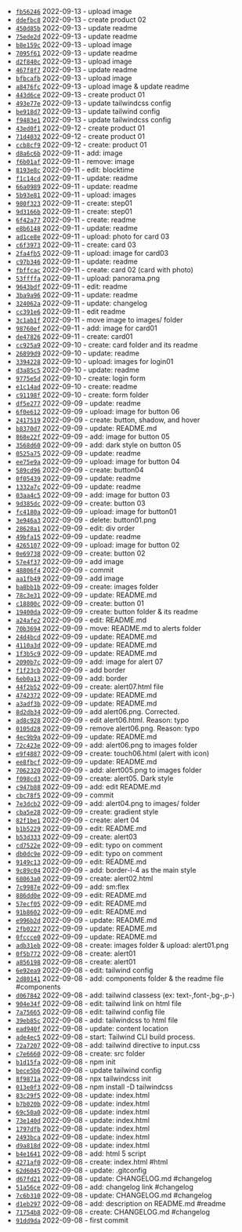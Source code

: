 *  [`fb56246`](https://github.com/dotdwebo/learn-tailwindcss/commit/fb56246) 2022-09-13 - upload image
*  [`ddefbc8`](https://github.com/dotdwebo/learn-tailwindcss/commit/ddefbc8) 2022-09-13 - create product 02
*  [`450d85b`](https://github.com/dotdwebo/learn-tailwindcss/commit/450d85b) 2022-09-13 - update readme
*  [`75ede2d`](https://github.com/dotdwebo/learn-tailwindcss/commit/75ede2d) 2022-09-13 - update readme
*  [`b8e159c`](https://github.com/dotdwebo/learn-tailwindcss/commit/b8e159c) 2022-09-13 - upload image
*  [`7095f61`](https://github.com/dotdwebo/learn-tailwindcss/commit/7095f61) 2022-09-13 - update readme
*  [`d2f840c`](https://github.com/dotdwebo/learn-tailwindcss/commit/d2f840c) 2022-09-13 - upload image
*  [`467f8f7`](https://github.com/dotdwebo/learn-tailwindcss/commit/467f8f7) 2022-09-13 - update readme
*  [`bfbcafb`](https://github.com/dotdwebo/learn-tailwindcss/commit/bfbcafb) 2022-09-13 - upload image
*  [`a8476fc`](https://github.com/dotdwebo/learn-tailwindcss/commit/a8476fc) 2022-09-13 - upload image & update readme
*  [`443d6ce`](https://github.com/dotdwebo/learn-tailwindcss/commit/443d6ce) 2022-09-13 - create product 01
*  [`493e77e`](https://github.com/dotdwebo/learn-tailwindcss/commit/493e77e) 2022-09-13 - update tailwindcss config
*  [`be918d7`](https://github.com/dotdwebo/learn-tailwindcss/commit/be918d7) 2022-09-13 - update tailwind config
*  [`f9483e1`](https://github.com/dotdwebo/learn-tailwindcss/commit/f9483e1) 2022-09-13 - update tailwindcss config
*  [`43ed0f1`](https://github.com/dotdwebo/learn-tailwindcss/commit/43ed0f1) 2022-09-12 - create product 01
*  [`71d4032`](https://github.com/dotdwebo/learn-tailwindcss/commit/71d4032) 2022-09-12 - create product 01
*  [`ccb8cf9`](https://github.com/dotdwebo/learn-tailwindcss/commit/ccb8cf9) 2022-09-12 - create: product 01
*  [`d8a6c6b`](https://github.com/dotdwebo/learn-tailwindcss/commit/d8a6c6b) 2022-09-11 - add: image
*  [`f6b01af`](https://github.com/dotdwebo/learn-tailwindcss/commit/f6b01af) 2022-09-11 - remove: image
*  [`8193e8c`](https://github.com/dotdwebo/learn-tailwindcss/commit/8193e8c) 2022-09-11 - edit: blocktime
*  [`f1c14cd`](https://github.com/dotdwebo/learn-tailwindcss/commit/f1c14cd) 2022-09-11 - update: readme
*  [`66a0989`](https://github.com/dotdwebo/learn-tailwindcss/commit/66a0989) 2022-09-11 - update: readme
*  [`5b93e81`](https://github.com/dotdwebo/learn-tailwindcss/commit/5b93e81) 2022-09-11 - upload: images
*  [`980f323`](https://github.com/dotdwebo/learn-tailwindcss/commit/980f323) 2022-09-11 - create: step01
*  [`9d3166b`](https://github.com/dotdwebo/learn-tailwindcss/commit/9d3166b) 2022-09-11 - create: step01
*  [`6f42a77`](https://github.com/dotdwebo/learn-tailwindcss/commit/6f42a77) 2022-09-11 - create: readme
*  [`e8b6148`](https://github.com/dotdwebo/learn-tailwindcss/commit/e8b6148) 2022-09-11 - update: readme
*  [`ad1ce8e`](https://github.com/dotdwebo/learn-tailwindcss/commit/ad1ce8e) 2022-09-11 - upload: photo for card 03
*  [`c6f3973`](https://github.com/dotdwebo/learn-tailwindcss/commit/c6f3973) 2022-09-11 - create: card 03
*  [`2fa4fb5`](https://github.com/dotdwebo/learn-tailwindcss/commit/2fa4fb5) 2022-09-11 - upload: image for card03
*  [`c97b346`](https://github.com/dotdwebo/learn-tailwindcss/commit/c97b346) 2022-09-11 - update: readme
*  [`fbffcac`](https://github.com/dotdwebo/learn-tailwindcss/commit/fbffcac) 2022-09-11 - create: card 02 (card with photo)
*  [`53ffffa`](https://github.com/dotdwebo/learn-tailwindcss/commit/53ffffa) 2022-09-11 - upload: panorama.png
*  [`9643bdf`](https://github.com/dotdwebo/learn-tailwindcss/commit/9643bdf) 2022-09-11 - edit: readme
*  [`3ba9a96`](https://github.com/dotdwebo/learn-tailwindcss/commit/3ba9a96) 2022-09-11 - update: readme
*  [`324062a`](https://github.com/dotdwebo/learn-tailwindcss/commit/324062a) 2022-09-11 - update: changelog
*  [`cc391e6`](https://github.com/dotdwebo/learn-tailwindcss/commit/cc391e6) 2022-09-11 - edit readme
*  [`3c1ab1f`](https://github.com/dotdwebo/learn-tailwindcss/commit/3c1ab1f) 2022-09-11 - move image to images/ folder
*  [`98760ef`](https://github.com/dotdwebo/learn-tailwindcss/commit/98760ef) 2022-09-11 - add: image for card01
*  [`de47826`](https://github.com/dotdwebo/learn-tailwindcss/commit/de47826) 2022-09-11 - create: card01
*  [`cc925a9`](https://github.com/dotdwebo/learn-tailwindcss/commit/cc925a9) 2022-09-10 - create: card folder and its readme
*  [`26899d9`](https://github.com/dotdwebo/learn-tailwindcss/commit/26899d9) 2022-09-10 - update: readme
*  [`3394228`](https://github.com/dotdwebo/learn-tailwindcss/commit/3394228) 2022-09-10 - upload: images for login01
*  [`d3a85c5`](https://github.com/dotdwebo/learn-tailwindcss/commit/d3a85c5) 2022-09-10 - update: readme
*  [`9775e5d`](https://github.com/dotdwebo/learn-tailwindcss/commit/9775e5d) 2022-09-10 - create: login form
*  [`e1c14ad`](https://github.com/dotdwebo/learn-tailwindcss/commit/e1c14ad) 2022-09-10 - create: readme
*  [`c91198f`](https://github.com/dotdwebo/learn-tailwindcss/commit/c91198f) 2022-09-10 - create: form folder
*  [`df5e277`](https://github.com/dotdwebo/learn-tailwindcss/commit/df5e277) 2022-09-09 - update: readme
*  [`6f0e612`](https://github.com/dotdwebo/learn-tailwindcss/commit/6f0e612) 2022-09-09 - upload: image for button 06
*  [`2417519`](https://github.com/dotdwebo/learn-tailwindcss/commit/2417519) 2022-09-09 - create: button, shadow, and hover
*  [`b8370d7`](https://github.com/dotdwebo/learn-tailwindcss/commit/b8370d7) 2022-09-09 - update: README.md
*  [`868e22f`](https://github.com/dotdwebo/learn-tailwindcss/commit/868e22f) 2022-09-09 - add: image for button 05
*  [`3568d60`](https://github.com/dotdwebo/learn-tailwindcss/commit/3568d60) 2022-09-09 - add: dark style on button 05
*  [`0525a75`](https://github.com/dotdwebo/learn-tailwindcss/commit/0525a75) 2022-09-09 - update: readme
*  [`ee75e9a`](https://github.com/dotdwebo/learn-tailwindcss/commit/ee75e9a) 2022-09-09 - upload: image for button 04
*  [`589cd96`](https://github.com/dotdwebo/learn-tailwindcss/commit/589cd96) 2022-09-09 - create: button04
*  [`0f05439`](https://github.com/dotdwebo/learn-tailwindcss/commit/0f05439) 2022-09-09 - update: readme
*  [`1332a7c`](https://github.com/dotdwebo/learn-tailwindcss/commit/1332a7c) 2022-09-09 - update: readme
*  [`03aa4c5`](https://github.com/dotdwebo/learn-tailwindcss/commit/03aa4c5) 2022-09-09 - add: image for button 03
*  [`9d385dc`](https://github.com/dotdwebo/learn-tailwindcss/commit/9d385dc) 2022-09-09 - create: button 03
*  [`fc4180a`](https://github.com/dotdwebo/learn-tailwindcss/commit/fc4180a) 2022-09-09 - upload: image for button01
*  [`3e946a3`](https://github.com/dotdwebo/learn-tailwindcss/commit/3e946a3) 2022-09-09 - delete: button01.png
*  [`28628a1`](https://github.com/dotdwebo/learn-tailwindcss/commit/28628a1) 2022-09-09 - edit: div order
*  [`49bfa15`](https://github.com/dotdwebo/learn-tailwindcss/commit/49bfa15) 2022-09-09 - update: readme
*  [`4265107`](https://github.com/dotdwebo/learn-tailwindcss/commit/4265107) 2022-09-09 - upload: image for button 02
*  [`0e69738`](https://github.com/dotdwebo/learn-tailwindcss/commit/0e69738) 2022-09-09 - create: button 02
*  [`57e4f37`](https://github.com/dotdwebo/learn-tailwindcss/commit/57e4f37) 2022-09-09 - add image
*  [`48806f4`](https://github.com/dotdwebo/learn-tailwindcss/commit/48806f4) 2022-09-09 - commit
*  [`aa1fb49`](https://github.com/dotdwebo/learn-tailwindcss/commit/aa1fb49) 2022-09-09 - add image
*  [`ba8bb1b`](https://github.com/dotdwebo/learn-tailwindcss/commit/ba8bb1b) 2022-09-09 - create: images folder
*  [`78c3e31`](https://github.com/dotdwebo/learn-tailwindcss/commit/78c3e31) 2022-09-09 - update: README.md
*  [`c18800c`](https://github.com/dotdwebo/learn-tailwindcss/commit/c18800c) 2022-09-09 - create: button 01
*  [`19400da`](https://github.com/dotdwebo/learn-tailwindcss/commit/19400da) 2022-09-09 - create: button folder & its readme
*  [`a24afe2`](https://github.com/dotdwebo/learn-tailwindcss/commit/a24afe2) 2022-09-09 - edit: README.md
*  [`70b3694`](https://github.com/dotdwebo/learn-tailwindcss/commit/70b3694) 2022-09-09 - move: README.md to alerts folder
*  [`24d4bcd`](https://github.com/dotdwebo/learn-tailwindcss/commit/24d4bcd) 2022-09-09 - update: README.md
*  [`4110a3d`](https://github.com/dotdwebo/learn-tailwindcss/commit/4110a3d) 2022-09-09 - update: README.md
*  [`1f3b5c9`](https://github.com/dotdwebo/learn-tailwindcss/commit/1f3b5c9) 2022-09-09 - update: README.md
*  [`2090b7c`](https://github.com/dotdwebo/learn-tailwindcss/commit/2090b7c) 2022-09-09 - add: image for alert 07
*  [`f1f23cb`](https://github.com/dotdwebo/learn-tailwindcss/commit/f1f23cb) 2022-09-09 - add border
*  [`6eb0a13`](https://github.com/dotdwebo/learn-tailwindcss/commit/6eb0a13) 2022-09-09 - add: border
*  [`44f2b52`](https://github.com/dotdwebo/learn-tailwindcss/commit/44f2b52) 2022-09-09 - create: alert07.html file
*  [`4742372`](https://github.com/dotdwebo/learn-tailwindcss/commit/4742372) 2022-09-09 - update: README.md
*  [`a3adf3b`](https://github.com/dotdwebo/learn-tailwindcss/commit/a3adf3b) 2022-09-09 - update: README.md
*  [`8d2db34`](https://github.com/dotdwebo/learn-tailwindcss/commit/8d2db34) 2022-09-09 - add alert06.png. Corrected.
*  [`ad8c928`](https://github.com/dotdwebo/learn-tailwindcss/commit/ad8c928) 2022-09-09 - edit alert06.html. Reason: typo
*  [`0105d28`](https://github.com/dotdwebo/learn-tailwindcss/commit/0105d28) 2022-09-09 - remove alert06.png. Reason: typo
*  [`4ec9b9a`](https://github.com/dotdwebo/learn-tailwindcss/commit/4ec9b9a) 2022-09-09 - update: README.md
*  [`72c423e`](https://github.com/dotdwebo/learn-tailwindcss/commit/72c423e) 2022-09-09 - add: alert06.png to images folder
*  [`e9f4887`](https://github.com/dotdwebo/learn-tailwindcss/commit/e9f4887) 2022-09-09 - create: touch06.html (alert with icon)
*  [`ee8fbcf`](https://github.com/dotdwebo/learn-tailwindcss/commit/ee8fbcf) 2022-09-09 - update: README.md
*  [`7062320`](https://github.com/dotdwebo/learn-tailwindcss/commit/7062320) 2022-09-09 - add: alert005.png to images folder
*  [`f098cd3`](https://github.com/dotdwebo/learn-tailwindcss/commit/f098cd3) 2022-09-09 - create: alert05. Dark style
*  [`c947b88`](https://github.com/dotdwebo/learn-tailwindcss/commit/c947b88) 2022-09-09 - add: edit README.md
*  [`cbc78f5`](https://github.com/dotdwebo/learn-tailwindcss/commit/cbc78f5) 2022-09-09 - commit
*  [`7e3dcb2`](https://github.com/dotdwebo/learn-tailwindcss/commit/7e3dcb2) 2022-09-09 - add: alert04.png to images/ folder
*  [`cba5e28`](https://github.com/dotdwebo/learn-tailwindcss/commit/cba5e28) 2022-09-09 - create: gradient style
*  [`82f1be1`](https://github.com/dotdwebo/learn-tailwindcss/commit/82f1be1) 2022-09-09 - create: alert 04
*  [`b1b5229`](https://github.com/dotdwebo/learn-tailwindcss/commit/b1b5229) 2022-09-09 - edit: README.md
*  [`b53d333`](https://github.com/dotdwebo/learn-tailwindcss/commit/b53d333) 2022-09-09 - create: alert03
*  [`cd7522e`](https://github.com/dotdwebo/learn-tailwindcss/commit/cd7522e) 2022-09-09 - edit: typo on comment
*  [`db0dc9e`](https://github.com/dotdwebo/learn-tailwindcss/commit/db0dc9e) 2022-09-09 - edit: typo on comment
*  [`9149c13`](https://github.com/dotdwebo/learn-tailwindcss/commit/9149c13) 2022-09-09 - edit: README.md
*  [`9c89c04`](https://github.com/dotdwebo/learn-tailwindcss/commit/9c89c04) 2022-09-09 - add: border-l-4 as the main style
*  [`68063a0`](https://github.com/dotdwebo/learn-tailwindcss/commit/68063a0) 2022-09-09 - create: alert02.html
*  [`7c9987e`](https://github.com/dotdwebo/learn-tailwindcss/commit/7c9987e) 2022-09-09 - add: sm:flex
*  [`886dd0e`](https://github.com/dotdwebo/learn-tailwindcss/commit/886dd0e) 2022-09-09 - edit: README.md
*  [`57ecf05`](https://github.com/dotdwebo/learn-tailwindcss/commit/57ecf05) 2022-09-09 - edit: README.md
*  [`91b8602`](https://github.com/dotdwebo/learn-tailwindcss/commit/91b8602) 2022-09-09 - edit: README.md
*  [`e996b2d`](https://github.com/dotdwebo/learn-tailwindcss/commit/e996b2d) 2022-09-09 - update: README.md
*  [`2fb0227`](https://github.com/dotdwebo/learn-tailwindcss/commit/2fb0227) 2022-09-09 - update: README.md
*  [`0fccce0`](https://github.com/dotdwebo/learn-tailwindcss/commit/0fccce0) 2022-09-09 - update: README.md
*  [`adb31eb`](https://github.com/dotdwebo/learn-tailwindcss/commit/adb31eb) 2022-09-08 - create: images folder & upload: alert01.png
*  [`0f5b772`](https://github.com/dotdwebo/learn-tailwindcss/commit/0f5b772) 2022-09-08 - create: alert01
*  [`a856198`](https://github.com/dotdwebo/learn-tailwindcss/commit/a856198) 2022-09-08 - create: alert01
*  [`6e92ea9`](https://github.com/dotdwebo/learn-tailwindcss/commit/6e92ea9) 2022-09-08 - edit: tailwind config
*  [`2d80141`](https://github.com/dotdwebo/learn-tailwindcss/commit/2d80141) 2022-09-08 - add: components folder & the readme file #components
*  [`d067842`](https://github.com/dotdwebo/learn-tailwindcss/commit/d067842) 2022-09-08 - add: tailwind classess (ex: text-,font-,bg-,p-)
*  [`904e34f`](https://github.com/dotdwebo/learn-tailwindcss/commit/904e34f) 2022-09-08 - edit: tailwind link on html file
*  [`7a75665`](https://github.com/dotdwebo/learn-tailwindcss/commit/7a75665) 2022-09-08 - edit: tailwind config file
*  [`39eb85c`](https://github.com/dotdwebo/learn-tailwindcss/commit/39eb85c) 2022-09-08 - add: tailwindcss to html file
*  [`ead940f`](https://github.com/dotdwebo/learn-tailwindcss/commit/ead940f) 2022-09-08 - update: content location
*  [`ade4ec5`](https://github.com/dotdwebo/learn-tailwindcss/commit/ade4ec5) 2022-09-08 - start: Tailwind CLI build process.
*  [`72a7207`](https://github.com/dotdwebo/learn-tailwindcss/commit/72a7207) 2022-09-08 - add: tailwind directive to input.css
*  [`c7e6660`](https://github.com/dotdwebo/learn-tailwindcss/commit/c7e6660) 2022-09-08 - create: src folder
*  [`b1d15fa`](https://github.com/dotdwebo/learn-tailwindcss/commit/b1d15fa) 2022-09-08 - npm init
*  [`bece5b6`](https://github.com/dotdwebo/learn-tailwindcss/commit/bece5b6) 2022-09-08 - update tailwind config
*  [`8f9871a`](https://github.com/dotdwebo/learn-tailwindcss/commit/8f9871a) 2022-09-08 - npx tailwindcss init
*  [`013e0f3`](https://github.com/dotdwebo/learn-tailwindcss/commit/013e0f3) 2022-09-08 - npm install -D tailwindcss
*  [`83c29f5`](https://github.com/dotdwebo/learn-tailwindcss/commit/83c29f5) 2022-09-08 - update: index.html
*  [`b7b020b`](https://github.com/dotdwebo/learn-tailwindcss/commit/b7b020b) 2022-09-08 - update: index.html
*  [`69c50a0`](https://github.com/dotdwebo/learn-tailwindcss/commit/69c50a0) 2022-09-08 - update: index.html
*  [`73e140d`](https://github.com/dotdwebo/learn-tailwindcss/commit/73e140d) 2022-09-08 - update: index.html
*  [`1797dfb`](https://github.com/dotdwebo/learn-tailwindcss/commit/1797dfb) 2022-09-08 - update: index.html
*  [`2493bca`](https://github.com/dotdwebo/learn-tailwindcss/commit/2493bca) 2022-09-08 - update: index.html
*  [`d9a818d`](https://github.com/dotdwebo/learn-tailwindcss/commit/d9a818d) 2022-09-08 - update: index.html
*  [`b4e1641`](https://github.com/dotdwebo/learn-tailwindcss/commit/b4e1641) 2022-09-08 - add: html 5 script
*  [`4271af0`](https://github.com/dotdwebo/learn-tailwindcss/commit/4271af0) 2022-09-08 - create: index.html #html
*  [`62d6045`](https://github.com/dotdwebo/learn-tailwindcss/commit/62d6045) 2022-09-08 - update: .gitconfig
*  [`d67fd21`](https://github.com/dotdwebo/learn-tailwindcss/commit/d67fd21) 2022-09-08 - update: CHANGELOG.md #changelog
*  [`51a56ce`](https://github.com/dotdwebo/learn-tailwindcss/commit/51a56ce) 2022-09-08 - add: changelog link #changelog
*  [`7c6b310`](https://github.com/dotdwebo/learn-tailwindcss/commit/7c6b310) 2022-09-08 - update: CHANGELOG.md #changelog
*  [`d1eb297`](https://github.com/dotdwebo/learn-tailwindcss/commit/d1eb297) 2022-09-08 - add: description on README.md #readme
*  [`71754b8`](https://github.com/dotdwebo/learn-tailwindcss/commit/71754b8) 2022-09-08 - create: CHANGELOG.md #changelog
*  [`91dd9da`](https://github.com/dotdwebo/learn-tailwindcss/commit/91dd9da) 2022-09-08 - first commit
